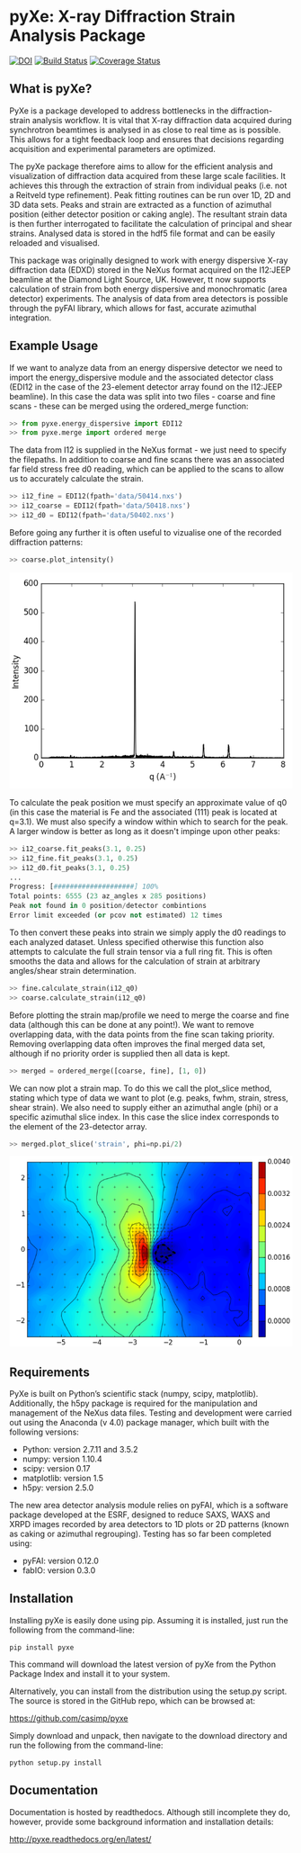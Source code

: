 pyXe: X-ray Diffraction Strain Analysis Package
===============================================

[![DOI](https://zenodo.org/badge/20396/casimp/pyxe.svg)](https://zenodo.org/badge/latestdoi/20396/casimp/pyxe) [![Build Status](https://travis-ci.org/casimp/pyxe.svg?branch=master)](https://travis-ci.org/casimp/pyxe) [![Coverage Status](https://coveralls.io/repos/github/casimp/pyxe/badge.svg?branch=master)](https://coveralls.io/github/casimp/pyxe?branch=master)

What is pyXe?
-------------

PyXe is a package developed to address bottlenecks in the diffraction-strain analysis workflow. It is vital that X-ray diffraction data acquired during synchrotron beamtimes is analysed in as close to real time as is possible. This allows for a tight feedback loop and ensures that decisions regarding acquisition and experimental parameters are optimized.

The pyXe package therefore aims to allow for the efficient analysis and visualization of diffraction data acquired from these large scale facilities. It achieves this through the extraction of strain from individual peaks (i.e. not a Reitveld type refinement). Peak fitting routines can be run over 1D, 2D and 3D data sets. Peaks and strain are extracted as a function of azimuthal position (either detector position or caking angle). The resultant strain data is then further interrogated to facilitate the calculation of principal and shear strains. Analysed data is stored in the hdf5 file format and can be easily reloaded and visualised.

This package was originally designed to work with energy dispersive X-ray diffraction data (EDXD) stored in the NeXus format acquired on the I12:JEEP beamline at the Diamond Light Source, UK. However, tt now supports calculation of strain from both energy dispersive and monochromatic (area detector) experiments. The analysis of data from area detectors is possible through the pyFAI library, which allows for fast, accurate azimuthal integration.

Example Usage
-------------

If we want to analyze data from an energy dispersive detector we need to import the energy_dispersive module and the associated detector class (EDI12 in the case of the 23-element detector array found on the I12:JEEP beamline). In this case the data was split into two files - coarse and fine scans - these can be merged using the ordered_merge function:

```python
>> from pyxe.energy_dispersive import EDI12
>> from pyxe.merge import ordered merge
```

The data from I12 is supplied in the NeXus format - we just need to specify the filepaths. In addition to coarse and fine scans there was an associated far field stress free d0 reading, which can be applied to the scans to allow us to accurately calculate the strain.

```python
>> i12_fine = EDI12(fpath='data/50414.nxs')
>> i12_coarse = EDI12(fpath='data/50418.nxs')
>> i12_d0 = EDI12(fpath='data/50402.nxs')
```

Before going any further it is often useful to vizualise one of the recorded diffraction patterns:

```python
>> coarse.plot_intensity()
```
![ScreenShot](pyxe/data/intensity.png)

To calculate the peak position we must specify an approximate value of q0 (in this case the material is Fe and the associated (111) peak is located at q=3.1). We must also specify a window within which to search for the peak. A larger window is better as long as it doesn't impinge upon other peaks:
```python
>> i12_coarse.fit_peaks(3.1, 0.25)
>> i12_fine.fit_peaks(3.1, 0.25)
>> i12_d0.fit_peaks(3.1, 0.25)
...
Progress: [####################] 100%
Total points: 6555 (23 az_angles x 285 positions)
Peak not found in 0 position/detector combintions
Error limit exceeded (or pcov not estimated) 12 times
```

To then convert these peaks into strain we simply apply the d0 readings to each analyzed dataset. Unless specified otherwise this function also attempts to calculate the full strain tensor via a full ring fit. This is often smooths the data and allows for the calculation of strain at arbitrary angles/shear strain determination.

```python
>> fine.calculate_strain(i12_q0)
>> coarse.calculate_strain(i12_q0)
```

Before plotting the strain map/profile we need to merge the coarse and fine data (although this can be done at any point!). We want to remove overlapping data, with the data points from the fine scan taking priority. Removing overlapping data often improves the final merged data set, although if no priority order is supplied then all data is kept.

```python
>> merged = ordered_merge([coarse, fine], [1, 0])
```

We can now plot a strain map. To do this we call the plot_slice method, stating which type of data we want to plot (e.g. peaks, fwhm, strain, stress, shear strain). We also need to supply either an azimuthal angle (phi) or a specific azimuthal slice index. In this case the slice index corresponds to the element of the 23-detector array.

```python
>> merged.plot_slice('strain', phi=np.pi/2)
```
![ScreenShot](pyxe/data/strain_map.png)

Requirements
------------

PyXe is built on Python’s scientific stack (numpy, scipy, matplotlib). Additionally, the h5py package is required for the manipulation and management of the NeXus data files. Testing and development were carried out using the Anaconda (v 4.0) package manager, which built with the following versions:

-	Python: version 2.7.11 and 3.5.2
-	numpy: version 1.10.4
-	scipy: version 0.17
-	matplotlib: version 1.5
-	h5py: version 2.5.0

The new area detector analysis module relies on pyFAI, which is a software package developed at the ESRF, designed to reduce SAXS, WAXS and XRPD images recorded by area detectors to 1D plots or 2D patterns (known as caking or azimuthal regrouping). Testing has so far been completed using:

-	pyFAI: version 0.12.0
-	fabIO: version 0.3.0

Installation
------------

Installing pyXe is easily done using pip. Assuming it is installed, just run the following from the command-line:

```
pip install pyxe
```

This command will download the latest version of pyXe from the Python Package Index and install it to your system.

Alternatively, you can install from the distribution using the setup.py script. The source is stored in the GitHub repo, which can be browsed at:

https://github.com/casimp/pyxe

Simply download and unpack, then navigate to the download directory and run the following from the command-line:

```
python setup.py install
```

Documentation
-------------

Documentation is hosted by readthedocs. Although still incomplete they do, however, provide some background information and installation details:

http://pyxe.readthedocs.org/en/latest/

